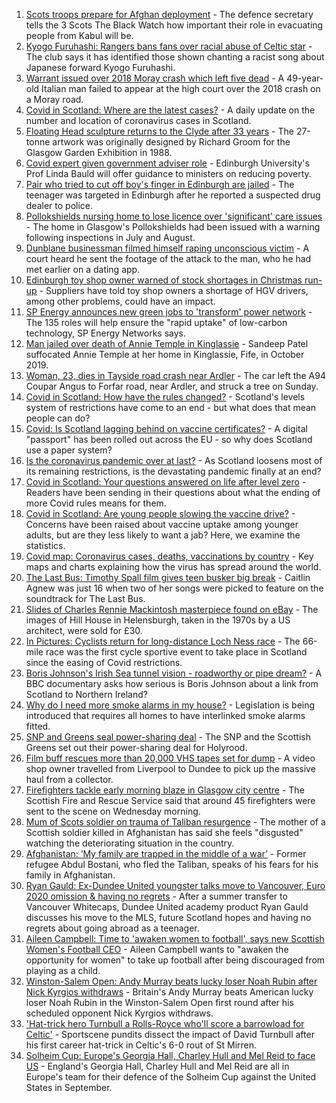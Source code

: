 1. [Scots troops prepare for Afghan deployment](https://www.bbc.co.uk/news/uk-scotland-58306226) - The defence secretary tells the 3 Scots The Black Watch how important their role in evacuating people from Kabul will be.
2. [Kyogo Furuhashi: Rangers bans fans over racial abuse of Celtic star](https://www.bbc.co.uk/news/uk-scotland-glasgow-west-58300455) - The club says it has identified those shown chanting a racist song about Japanese forward Kyogo Furuhashi.
3. [Warrant issued over 2018 Moray crash which left five dead](https://www.bbc.co.uk/news/uk-scotland-north-east-orkney-shetland-58304183) - A 49-year-old Italian man failed to appear at the high court over the 2018 crash on a Moray road.
4. [Covid in Scotland: Where are the latest cases?](https://www.bbc.co.uk/news/uk-scotland-53511877) - A daily update on the number and location of coronavirus cases in Scotland.
5. [Floating Head sculpture returns to the Clyde after 33 years](https://www.bbc.co.uk/news/uk-scotland-glasgow-west-58306353) - The 27-tonne artwork was originally designed by Richard Groom for the Glasgow Garden Exhibition in 1988.
6. [Covid expert given government adviser role](https://www.bbc.co.uk/news/uk-scotland-58306235) - Edinburgh University's Prof Linda Bauld will offer guidance to ministers on reducing poverty.
7. [Pair who tried to cut off boy's finger in Edinburgh are jailed](https://www.bbc.co.uk/news/uk-scotland-edinburgh-east-fife-58309841) - The teenager was targeted in Edinburgh after he reported a suspected drug dealer to police.
8. [Pollokshields nursing home to lose licence over 'significant' care issues](https://www.bbc.co.uk/news/uk-scotland-glasgow-west-58306346) - The home in Glasgow's Pollokshields had been issued with a warning following inspections in July and August.
9. [Dunblane businessman filmed himself raping unconscious victim](https://www.bbc.co.uk/news/uk-scotland-tayside-central-58309710) - A court heard he sent the footage of the attack to the man, who he had met earlier on a dating app.
10. [Edinburgh toy shop owner warned of stock shortages in Christmas run-up](https://www.bbc.co.uk/news/uk-scotland-scotland-business-58299384) - Suppliers have told toy shop owners a shortage of HGV drivers, among other problems, could have an impact.
11. [SP Energy announces new green jobs to 'transform' power network](https://www.bbc.co.uk/news/uk-scotland-scotland-business-58266921) - The 135 roles will help ensure the "rapid uptake" of low-carbon technology, SP Energy Networks says.
12. [Man jailed over death of Annie Temple in Kinglassie](https://www.bbc.co.uk/news/uk-scotland-edinburgh-east-fife-58305777) - Sandeep Patel suffocated Annie Temple at her home in Kinglassie, Fife, in October 2019.
13. [Woman, 23, dies in Tayside road crash near Ardler](https://www.bbc.co.uk/news/uk-scotland-tayside-central-58304180) - The car left the A94 Coupar Angus to Forfar road, near Ardler, and struck a tree on Sunday.
14. [Covid in Scotland: How have the rules changed?](https://www.bbc.co.uk/news/uk-scotland-53166816) - Scotland's levels system of restrictions have come to an end - but what does that mean people can do?
15. [Covid: Is Scotland lagging behind on vaccine certificates?](https://www.bbc.co.uk/news/uk-scotland-57519070) - A digital "passport" has been rolled out across the EU - so why does Scotland use a paper system?
16. [Is the coronavirus pandemic over at last?](https://www.bbc.co.uk/news/uk-scotland-58112939) - As Scotland loosens most of its remaining restrictions, is the devastating pandemic finally at an end?
17. [Covid in Scotland: Your questions answered on life after level zero](https://www.bbc.co.uk/news/uk-scotland-58071989) - Readers have been sending in their questions about what the ending of more Covid rules means for them.
18. [Covid in Scotland: Are young people slowing the vaccine drive?](https://www.bbc.co.uk/news/uk-scotland-57915106) - Concerns have been raised about vaccine uptake among younger adults, but are they less likely to want a jab? Here, we examine the statistics.
19. [Covid map: Coronavirus cases, deaths, vaccinations by country](https://www.bbc.co.uk/news/world-51235105) - Key maps and charts explaining how the virus has spread around the world.
20. [The Last Bus: Timothy Spall film gives teen busker big break](https://www.bbc.co.uk/news/uk-scotland-58297986) - Caitlin Agnew was just 16 when two of her songs were picked to feature on the soundtrack for The Last Bus.
21. [Slides of Charles Rennie Mackintosh masterpiece found on eBay](https://www.bbc.co.uk/news/uk-scotland-glasgow-west-58297073) - The images of Hill House in Helensburgh, taken in the 1970s by a US architect, were sold for £30.
22. [In Pictures: Cyclists return for long-distance Loch Ness race](https://www.bbc.co.uk/news/uk-scotland-highlands-islands-58299528) - The 66-mile race was the first cycle sportive event to take place in Scotland since the easing of Covid restrictions.
23. [Boris Johnson's Irish Sea tunnel vision - roadworthy or pipe dream?](https://www.bbc.co.uk/news/uk-northern-ireland-58269437) - A BBC documentary asks how serious is Boris Johnson about a link from Scotland to Northern Ireland?
24. [Why do I need more smoke alarms in my house?](https://www.bbc.co.uk/news/uk-scotland-58268855) - Legislation is being introduced that requires all homes to have interlinked smoke alarms fitted.
25. [SNP and Greens seal power-sharing deal](https://www.bbc.co.uk/news/uk-scotland-58281867) - The SNP and the Scottish Greens set out their power-sharing deal for Holyrood.
26. [Film buff rescues more than 20,000 VHS tapes set for dump](https://www.bbc.co.uk/news/uk-scotland-tayside-central-58273051) - A video shop owner travelled from Liverpool to Dundee to pick up the massive haul from a collector.
27. [Firefighters tackle early morning blaze in Glasgow city centre](https://www.bbc.co.uk/news/uk-scotland-58255126) - The Scottish Fire and Rescue Service said that around 45 firefighters were sent to the scene on Wednesday morning.
28. [Mum of Scots soldier on trauma of Taliban resurgence](https://www.bbc.co.uk/news/uk-scotland-58247951) - The mother of a Scottish soldier killed in Afghanistan has said she feels "disgusted" watching the deteriorating situation in the country.
29. [Afghanistan: ‘My family are trapped in the middle of a war’](https://www.bbc.co.uk/news/uk-scotland-58224887) - Former refugee Abdul Bostani, who fled the Taliban, speaks of his fears for his family in Afghanistan.
30. [Ryan Gauld: Ex-Dundee United youngster talks move to Vancouver, Euro 2020 omission & having no regrets](https://www.bbc.co.uk/sport/football/58261247) - After a summer transfer to Vancouver Whitecaps, Dundee United academy product Ryan Gauld discusses his move to the MLS, future Scotland hopes and having no regrets about going abroad as a teenager.
31. [Aileen Campbell: Time to 'awaken women to football', says new Scottish Women's Football CEO](https://www.bbc.co.uk/sport/football/58308402) - Aileen Campbell wants to "awaken the opportunity for women" to take up football after being discouraged from playing as a child.
32. [Winston-Salem Open: Andy Murray beats lucky loser Noah Rubin after Nick Kyrgios withdraws](https://www.bbc.co.uk/sport/tennis/58302495) - Britain's Andy Murray beats American lucky loser Noah Rubin in the Winston-Salem Open first round after his scheduled opponent Nick Kyrgios withdraws.
33. ['Hat-trick hero Turnbull a Rolls-Royce who'll score a barrowload for Celtic'](https://www.bbc.co.uk/sport/av/football/58298351) - Sportscene pundits dissect the impact of David Turnbull after his first career hat-trick in Celtic's 6-0 rout of St Mirren.
34. [Solheim Cup: Europe's Georgia Hall, Charley Hull and Mel Reid to face US](https://www.bbc.co.uk/sport/golf/58301072) - England's Georgia Hall, Charley Hull and Mel Reid are all in Europe's team for their defence of the Solheim Cup against the United States in September.
